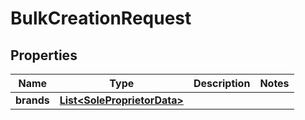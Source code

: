 

# BulkCreationRequest


## Properties

| Name | Type | Description | Notes |
|------------ | ------------- | ------------- | -------------|
|**brands** | [**List&lt;SoleProprietorData&gt;**](SoleProprietorData.md) |  |  |




